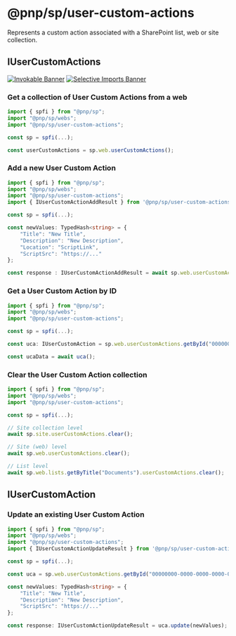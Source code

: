 # @pnp/sp/user-custom-actions

Represents a custom action associated with a SharePoint list, web or site collection.

## IUserCustomActions

[![Invokable Banner](https://img.shields.io/badge/Invokable-informational.svg)](../concepts/invokable.md) [![Selective Imports Banner](https://img.shields.io/badge/Selective%20Imports-informational.svg)](../concepts/selective-imports.md)  

### Get a collection of User Custom Actions from a web

```TypeScript
import { spfi } from "@pnp/sp";
import "@pnp/sp/webs";
import "@pnp/sp/user-custom-actions";

const sp = spfi(...);

const userCustomActions = sp.web.userCustomActions();
```

### Add a new User Custom Action

```TypeScript
import { spfi } from "@pnp/sp";
import "@pnp/sp/webs";
import "@pnp/sp/user-custom-actions";
import { IUserCustomActionAddResult } from '@pnp/sp/user-custom-actions';

const sp = spfi(...);

const newValues: TypedHash<string> = {
    "Title": "New Title",
    "Description": "New Description",
    "Location": "ScriptLink",
    "ScriptSrc": "https://..."
};

const response : IUserCustomActionAddResult = await sp.web.userCustomActions.add(newValues);
```

### Get a User Custom Action by ID

```TypeScript
import { spfi } from "@pnp/sp";
import "@pnp/sp/webs";
import "@pnp/sp/user-custom-actions";

const sp = spfi(...);

const uca: IUserCustomAction = sp.web.userCustomActions.getById("00000000-0000-0000-0000-000000000000");

const ucaData = await uca();
```

### Clear the User Custom Action collection

```TypeScript
import { spfi } from "@pnp/sp";
import "@pnp/sp/webs";
import "@pnp/sp/user-custom-actions";

const sp = spfi(...);

// Site collection level
await sp.site.userCustomActions.clear();

// Site (web) level
await sp.web.userCustomActions.clear();

// List level
await sp.web.lists.getByTitle("Documents").userCustomActions.clear();
```

## IUserCustomAction

### Update an existing User Custom Action

```TypeScript
import { spfi } from "@pnp/sp";
import "@pnp/sp/webs";
import "@pnp/sp/user-custom-actions";
import { IUserCustomActionUpdateResult } from '@pnp/sp/user-custom-actions';

const sp = spfi(...);

const uca = sp.web.userCustomActions.getById("00000000-0000-0000-0000-000000000000");

const newValues: TypedHash<string> = {
    "Title": "New Title",
    "Description": "New Description",
    "ScriptSrc": "https://..."
};

const response: IUserCustomActionUpdateResult = uca.update(newValues);
```
